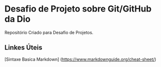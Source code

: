 # Desafio de Projeto sobre Git/GitHub da Dio
Repositório Criado para Desafio de Projetos.


## Linkes Úteis 
[Sintaxe Basica Markdown] (https://www.markdownguide.org/cheat-sheet/)
